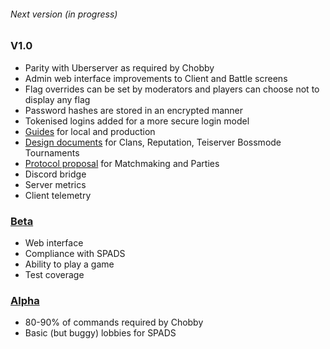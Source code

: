 ###### Next version (in progress)


### V1.0
- Parity with Uberserver as required by Chobby
- Admin web interface improvements to Client and Battle screens
- Flag overrides can be set by moderators and players can choose not to display any flag
- Password hashes are stored in an encrypted manner
- Tokenised logins added for a more secure login model
- [Guides](/documents/guides) for local and production
- [Design documents](/documents/designs) for Clans, Reputation, Teiserver Bossmode Tournaments
- [Protocol proposal](/documents/spring) for Matchmaking and Parties
- Discord bridge
- Server metrics
- Client telemetry

### [Beta](https://github.com/Teifion/teiserver/releases/tag/beta)
- Web interface
- Compliance with SPADS
- Ability to play a game
- Test coverage

### [Alpha](https://github.com/Teifion/teiserver/releases/tag/alpha)
- 80-90% of commands required by Chobby
- Basic (but buggy) lobbies for SPADS

